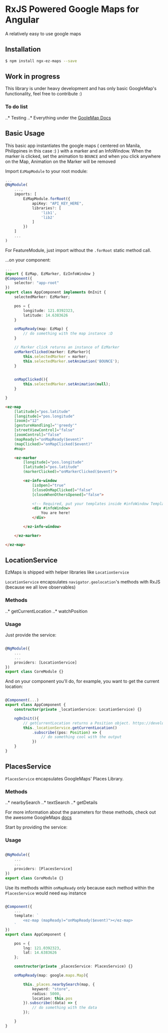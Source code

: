 # RxJS Powered Google Maps for Angular

A relatively easy to use google maps

## Installation

```bash
$ npm install ngx-ez-maps --save

```

## Work in progress

This library is under heavy development and has only basic GoogleMap's functionality, feel free to contribute :)

### To do list

..* Testing 
..* Everything under the [GooleMap Docs](https://developers.google.com/maps/documentation/javascript/)

## Basic Usage

This basic app instantiates the google maps ( centered on Manila, Philippines in this case :) ) with a marker and an InfoWindow. When the marker is clicked, set the animation to `BOUNCE` and when you click anywhere on the Map, Animation on the Marker will be removed

Import `EzMapModule` to your root module:

```typescript
...
@NgModule(
    ...,
    imports: [
        EzMapModule.forRoot({
            apiKey: "API_KEY_HERE",
            libraries?: [
                'lib1',
                'lib2'
            ]
        })
    ]
    ...
)
```

For FeatureModule, just import without the `.forRoot` static method call.

...on your component:

```typescript
...
import { EzMap, EzMarker, EzInfoWindow }
@Component({
    selector: "app-root"
})
export class AppComponent implements OnInit {
    selectedMarker: EzMarker;

    pos = {
        longitude: 121.0392323,
        latitude: 14.6383626
    }

    onMapReady(map: EzMap) {
        // do something with the map instance :D
    }

    // Marker click returns an instance of EzMarker
    onMarkerClicked(marker: EzMarker){
        this.selectedMarker = marker;
        this.selectedMarker.setAnimation('BOUNCE');
    }

    
    onMapClicked(){
        this.selectedMarker.setAnimation(null);
    }

}
```

```html
<ez-map
    [latitude]="pos.latitude"
    [longitude]="pos.longitude"
    [zoom]="12"
    [gestureHandling]="'greedy'"
    [streetViewControl]="false"
    [zoomControl]="false"
    (mapReady)="onMapReady($event)"
    (mapClicked)="onMapClicked($event)"
    #map>

    <ez-marker
        [longitude]="pos.longitude"
        [latitude]="pos.latitude"
        (markerClicked)="onMarkerClicked($event)">

        <ez-info-window
            [isOpen]="true"
            [closeOnMapClicked]="false"
            [closeWhenOthersOpened]="false">

            <!-- Required, put your templates inside #infoWindow Template Ref -->
            <div #infoWindow>
                You are here!
            </div>

        </ez-info-window>

    </ez-marker>

</ez-map>

```

## LocationService

EzMaps is shipped with helper libraries like `LocationService`

`LocationService` encapsulates `navigator.geolocation`'s methods with RxJS (because we all love observables) 

### Methods
..* getCurrentLocation
..* watchPosition

### Usage

Just provide the service:

```typescript

@NgModule({
    ...
    ...
    providers: [LocationService]
})
export class CoreModule {}

```

And on your component you'll do, for example, you want to get the current location:

```typescript

@Component(...)
export class AppComponent {
    constructor(private _locationService: LocationService) {}

    ngOnInit(){
        // getCurrentLocation returns a Position object. https://developer.mozilla.org/en-US/docs/Web/API/Position
        this._locationService.getCurrentLocation()
            .subscribe((pos: Position) => {
                // do something cool with the output
            })
    }
}

```

## PlacesService

`PlacesService` encapsulates GoogleMaps' Places Library.

### Methods

..* nearbySearch
..* textSearch
..* getDetails

For more information about the parameters for these methods, check out the awesome GoogleMaps [docs](https://developers.google.com/maps/documentation/javascript/places)

Start by providing the service: 

### Usage

```typescript

@NgModule({
    ...
    ...
    providers: [PlacesService]
})
export class CoreModule {}

```

Use its methods within `onMapReady` only because each method within the `PlacesService` would need `map` instance

```typescript

@Component({
    ...
    template: `
        <ez-map (mapReady)="onMapReady($event)"></ez-map>
    `
})
export class AppComponent {

    pos = {
        lng: 121.0392323,
        lat: 14.6383626
    };

    constructor(private _placesService: PlacesService) {}

    onMapReady(map: google.maps.Map){

        this._places.nearbySearch(map, {
            keyword: "store",
            radius: 5000,
            location: this.pos
        }).subscribe((data) => {
            // do something with the data
        });

    }
}

```
